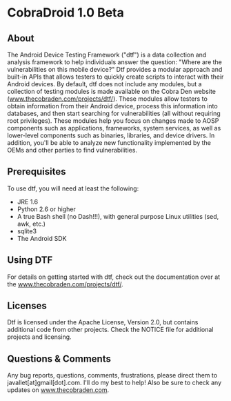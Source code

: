 CobraDroid 1.0 Beta
===================

About
-----
The Android Device Testing Framework ("dtf") is a data collection and analysis framework to help individuals answer the question: "Where are the vulnerabilities on this mobile device?" Dtf provides a modular approach and built-in APIs that allows testers to quickly create scripts to interact with their Android devices. By default, dtf does not include any modules, but a collection of testing modules is made available on the Cobra Den website (www.thecobraden.com/projects/dtf/). These modules allow testers to obtain information from their Android device, process this information into databases, and then start searching for vulnerabilities (all without requiring root privileges). These modules help you focus on changes made to AOSP components such as applications, frameworks, system services, as well as lower-level components such as binaries, libraries, and device drivers. In addition, you'll be able to analyze new functionality implemented by the OEMs and other parties to find vulnerabilities.

Prerequisites
-------------
To use dtf, you will need at least the following:

- JRE 1.6
- Python 2.6 or higher
- A true Bash shell (no Dash!!!), with general purpose Linux utilities (sed, awk, etc.)
- sqlite3
- The Android SDK

Using DTF
---------
For details on getting started with dtf, check out the documentation over at the www.thecobraden.com/projects/dtf/.

Licenses
--------
Dtf is licensed under the Apache License, Version 2.0, but contains additional code from other projects.  Check the NOTICE file for additional projects and licensing.

Questions & Comments
--------------------
Any bug reports, questions, comments, frustrations, please direct them to javallet[at]gmail[dot].com.  I'll do my best to help! Also be sure to check any updates on www.thecobraden.com.
